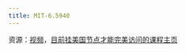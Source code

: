 ```yaml
---
title: MIT-6.5940
---
```

资源：[视频](https://www.youtube.com/watch?v=rCFvPEQTxKI&list=PL80kAHvQbh-pT4lCkDT53zT8DKmhE0idB&index=1)，[目前挂美国节点才能完美访问的课程主页](https://hanlab.mit.edu/courses/2023-fall-65940) 

